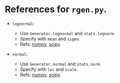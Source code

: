 # References for `rgen.py`.

- `lognormal`:
  - Use `Generator.lognormal` and `stats.lognorm`.
  - Specify with `mean` and `sigma`.
  - Refs: <a href="https://numpy.org/doc/stable/reference/random/generated/numpy.random.Generator.lognormal.html">numpy</a>, <a href="https://docs.scipy.org/doc/scipy/reference/generated/scipy.stats.lognorm.html">scipy</a>.

- `normal`:
  - Use `Generator.normal` and `stats.norm`.
  - Specify with `loc` and `scale`.
  - Refs: <a href="https://numpy.org/doc/1.19/reference/random/generated/numpy.random.Generator.normal.html">numpy</a>, <a href="https://docs.scipy.org/doc/scipy/reference/generated/scipy.stats.norm.html">scipy</a>.




